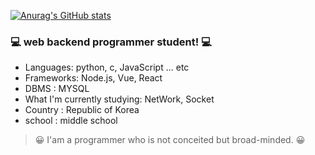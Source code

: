 [![Anurag's GitHub stats](https://github-readme-stats.vercel.app/api?username=jun0911-cmyk&count_private=true)](https://github.com/anuraghazra/github-readme-stats)

### 💻 web backend programmer student! 💻

- Languages: python, c, JavaScript ... etc
- Frameworks: Node.js, Vue, React
- DBMS : MYSQL
- What I'm currently studying: NetWork, Socket
- Country : Republic of Korea
- school : middle school

> 😀 I'am a programmer who is not conceited but broad-minded. 😀


<!---
jun0911-cmyk/jun0911-cmyk is a ✨ special ✨ repository because its `README.md` (this file) appears on your GitHub profile.
You can click the Preview link to take a look at your changes.
--->
